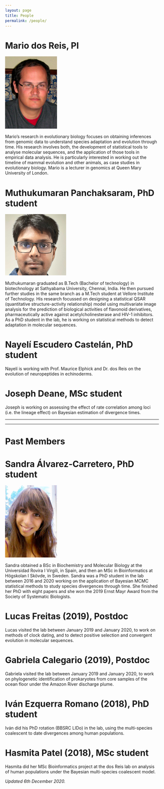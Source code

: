 ```yaml
---
layout: page
title: People
permalink: /people/
---
```


# Mario dos Reis, PI

![](/assets/figs/mario.png)

Mario’s research in evolutionary biology focuses on obtaining inferences from genomic data to understand species adaptation and evolution through time.  His research involves both, the development of statistical tools to analyse molecular sequences, and the application of those tools in empirical data analysis.  He is particularly interested in working out the timeline of mammal evolution and other animals, as case studies in evolutionary biology. Mario is a lecturer in genomics at Queen Mary University of London.

# Muthukumaran Panchaksaram, PhD student

![](/assets/figs/muthu.png)

Muthukumaran graduated as B.Tech (Bachelor of technology) in biotechnology at Sathyabama University, Chennai, India. He then pursued further studies in the same branch as a M.Tech student at Vellore Institute of Technology. His research focussed on designing a statistical QSAR (quantitative structure-activity relationship) model using multivariate image analysis for the prediction of biological activities of flavonoid derivatives, pharmaceutically active against acetylcholinesterase and HIV-1 inhibitors. As a PhD student in the lab, he is working on statistical methods to detect adaptation in molecular sequences.

# Nayelí Escudero Castelán, PhD student

Nayelí is working with Prof. Maurice Elphick and Dr. dos Reis on the evolution of neuropeptides in echinoderms.

# Joseph Deane, MSc student

Joseph is working on assessing the effect of rate correlation among loci (i.e. the lineage effect) on Bayesian estimation of divergence times.

---
---

# Past Members

# Sandra Álvarez-Carretero, PhD student

![](/assets/figs/sandra.png)

Sandra obtained a BSc in Biochemistry and Molecular Biology at the Universidad Rovira I Virgili, in Spain, and then an MSc in Bioinformatics at Högskolan I Skövde, in Sweden. Sandra was a PhD student in the lab between 2016 and 2020 working on the application of Bayesian MCMC statistical methods to study species divergences through time. She finished her PhD with eight papers and she won the 2019 Ernst Mayr Award from the Society of Systematic Biologists.

# Lucas Freitas (2019), Postdoc

Lucas visited the lab between January 2019 and January 2020, to work on methods of clock dating, and to detect positive selection and convergent evolution in molecular sequences.

# Gabriela Calegario (2019), Postdoc

Gabriela visited the lab between January 2019 and January 2020, to work on phylogenetic identification of prokaryotes from core samples of the ocean floor under the Amazon River discharge plume.

# Iván Ezquerra Romano (2018), PhD student

Iván did his PhD rotation (BBSRC LIDo) in the lab, using the multi-species coalescent to date divergences among human populations.

# Hasmita Patel (2018), MSc student

Hasmita did her MSc Bioinformatics project at the dos Reis lab on analysis of human populations under the Bayesian multi-species coalescent model.

_Updated 6th December 2020._
